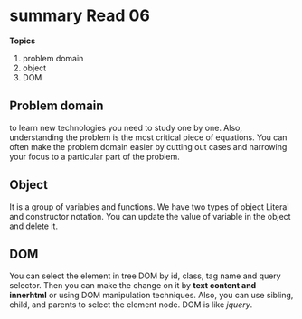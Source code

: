 # summary Read 06
**Topics**
1. problem domain
2. object
3. DOM

## Problem domain
to learn new technologies you need to study one by one. Also, understanding the problem is the most critical piece of equations. You can often make the problem domain easier by cutting out cases and narrowing your focus to a particular part of the problem.

## Object
It is a group of variables and functions. We have two types of object Literal and constructor notation. You can update the value of variable in the object and delete it.


## DOM
You can select the element in tree DOM by id, class, tag name and query selector. Then you can make the change on it by **text content and innerhtml** or using DOM manipulation techniques. Also, you can use sibling, child, and parents to select the element node. DOM is like *jquery*.